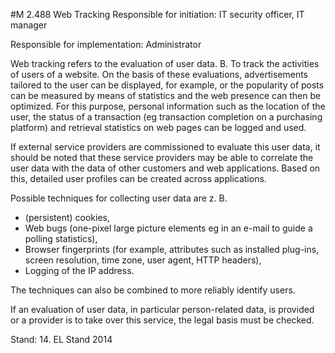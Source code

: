 #M 2.488 Web Tracking
Responsible for initiation: IT security officer, IT manager

Responsible for implementation: Administrator

Web tracking refers to the evaluation of user data. B. To track the activities of users of a website. On the basis of these evaluations, advertisements tailored to the user can be displayed, for example, or the popularity of posts can be measured by means of statistics and the web presence can then be optimized. For this purpose, personal information such as the location of the user, the status of a transaction (eg transaction completion on a purchasing platform) and retrieval statistics on web pages can be logged and used.

If external service providers are commissioned to evaluate this user data, it should be noted that these service providers may be able to correlate the user data with the data of other customers and web applications. Based on this, detailed user profiles can be created across applications.

Possible techniques for collecting user data are z. B.

* (persistent) cookies,
* Web bugs (one-pixel large picture elements eg in an e-mail to guide a polling statistics),
* Browser fingerprints (for example, attributes such as installed plug-ins, screen resolution, time zone, user agent, HTTP headers),
* Logging of the IP address.


The techniques can also be combined to more reliably identify users.

If an evaluation of user data, in particular person-related data, is provided or a provider is to take over this service, the legal basis must be checked.

Stand: 14. EL Stand 2014



